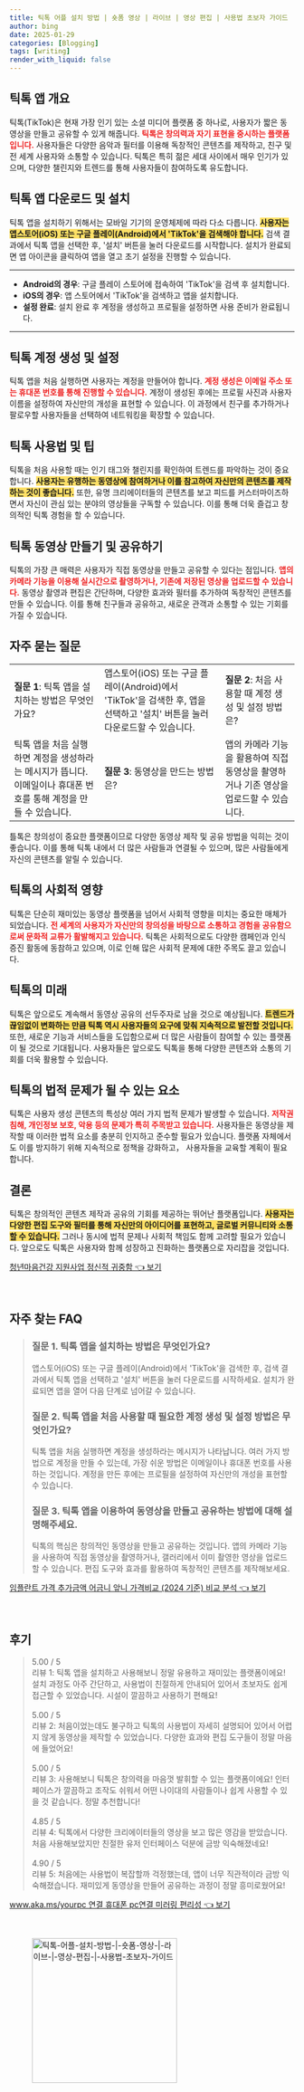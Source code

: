 ```yaml
---
title: 틱톡 어플 설치 방법 | 숏폼 영상 | 라이브 | 영상 편집 | 사용법 초보자 가이드
author: bing
date: 2025-01-29
categories: [Blogging]
tags: [writing]
render_with_liquid: false
---
```



<h2 id='틱톡 앱 개요'>틱톡 앱 개요</h2>

<p>틱톡(TikTok)은 현재 가장 인기 있는 소셜 미디어 플랫폼 중 하나로, 사용자가 짧은 동영상을 만들고 공유할 수 있게 해줍니다. <b><span style="color: #ee2323;">틱톡은 창의력과 자기 표현을 중시하는 플랫폼입니다.</span></b> 사용자들은 다양한 음악과 필터를 이용해 독창적인 콘텐츠를 제작하고, 친구 및 전 세계 사용자와 소통할 수 있습니다. 틱톡은 특히 젊은 세대 사이에서 매우 인기가 있으며, 다양한 챌린지와 트렌드를 통해 사용자들이 참여하도록 유도합니다.</p>

<h2 id='틱톡 앱 다운로드 및 설치'>틱톡 앱 다운로드 및 설치</h2>

<p>틱톡 앱을 설치하기 위해서는 모바일 기기의 운영체제에 따라 다소 다릅니다. <b><span style="background-color: #ffe066;">사용자는 앱스토어(iOS) 또는 구글 플레이(Android)에서 'TikTok'을 검색해야 합니다.</span></b> 검색 결과에서 틱톡 앱을 선택한 후, '설치' 버튼을 눌러 다운로드를 시작합니다. 설치가 완료되면 앱 아이콘을 클릭하여 앱을 열고 초기 설정을 진행할 수 있습니다.</p>

<hr />

<ul>
    <li><b>Android의 경우</b>: 구글 플레이 스토어에 접속하여 'TikTok'을 검색 후 설치합니다.</li>
    <li><b>iOS의 경우</b>: 앱 스토어에서 'TikTok'을 검색하고 앱을 설치합니다.</li>
    <li><b>설정 완료</b>: 설치 완료 후 계정을 생성하고 프로필을 설정하면 사용 준비가 완료됩니다.</li>
</ul>

<hr />

<h2 id='틱톡 계정 생성 및 설정'>틱톡 계정 생성 및 설정</h2>

<p>틱톡 앱을 처음 실행하면 사용자는 계정을 만들어야 합니다. <b><span style="color: #ee2323;">계정 생성은 이메일 주소 또는 휴대폰 번호를 통해 진행할 수 있습니다.</span></b> 계정이 생성된 후에는 프로필 사진과 사용자 이름을 설정하여 자신만의 개성을 표현할 수 있습니다. 이 과정에서 친구를 추가하거나 팔로우할 사용자들을 선택하여 네트워킹을 확장할 수 있습니다.</p>

<h2 id='틱톡 사용법 및 팁'>틱톡 사용법 및 팁</h2>

<p>틱톡을 처음 사용할 때는 인기 태그와 챌린지를 확인하여 트렌드를 파악하는 것이 중요합니다. <b><span style="background-color: #ffe066;">사용자는 유행하는 동영상에 참여하거나 이를 참고하여 자신만의 콘텐츠를 제작하는 것이 좋습니다.</span></b> 또한, 유명 크리에이터들의 콘텐츠를 보고 피드를 커스터마이즈하면서 자신이 관심 있는 분야의 영상들을 구독할 수 있습니다. 이를 통해 더욱 즐겁고 창의적인 틱톡 경험을 할 수 있습니다.</p>

<h2 id='틱톡 동영상 만들기 및 공유하기'>틱톡 동영상 만들기 및 공유하기</h2>

<p>틱톡의 가장 큰 매력은 사용자가 직접 동영상을 만들고 공유할 수 있다는 점입니다. <b><span style="color: #ee2323;">앱의 카메라 기능을 이용해 실시간으로 촬영하거나, 기존에 저장된 영상을 업로드할 수 있습니다.</span></b> 동영상 촬영과 편집은 간단하며, 다양한 효과와 필터를 추가하여 독창적인 콘텐츠를 만들 수 있습니다. 이를 통해 친구들과 공유하고, 새로운 관객과 소통할 수 있는 기회를 가질 수 있습니다.</p>

<h2 id='자주 묻는 질문'>자주 묻는 질문</h2>

<table>
    <tr>
        <td><b>질문 1</b>: 틱톡 앱을 설치하는 방법은 무엇인가요?</td>
        <td>앱스토어(iOS) 또는 구글 플레이(Android)에서 'TikTok'을 검색한 후, 앱을 선택하고 '설치' 버튼을 눌러 다운로드할 수 있습니다.</td>
        <td><b>질문 2</b>: 처음 사용할 때 계정 생성 및 설정 방법은?</td>
    </tr>
    <tr>
        <td>틱톡 앱을 처음 실행하면 계정을 생성하라는 메시지가 뜹니다. 이메일이나 휴대폰 번호를 통해 계정을 만들 수 있습니다.</td>
        <td><b>질문 3</b>: 동영상을 만드는 방법은?</td>
        <td>앱의 카메라 기능을 활용하여 직접 동영상을 촬영하거나 기존 영상을 업로드할 수 있습니다.</td>
    </tr>
</table>

<p>틀톡은 창의성이 중요한 플랫폼이므로 다양한 동영상 제작 및 공유 방법을 익히는 것이 좋습니다. 이를 통해 틱톡 내에서 더 많은 사람들과 연결될 수 있으며, 많은 사람들에게 자신의 콘텐츠를 알릴 수 있습니다.</p>

<h2 id='틱톡의 사회적 영향'>틱톡의 사회적 영향</h2>

<p>틱톡은 단순히 재미있는 동영상 플랫폼을 넘어서 사회적 영향을 미치는 중요한 매체가 되었습니다. <b><span style="color: #ee2323;">전 세계의 사용자가 자신만의 창의성을 바탕으로 소통하고 경험을 공유함으로써 문화적 교류가 활발해지고 있습니다.</span></b> 틱톡은 사회적으로도 다양한 캠페인과 인식 증진 활동에 동참하고 있으며, 이로 인해 많은 사회적 문제에 대한 주목도 끌고 있습니다.</p>

<h2 id='틱톡의 미래'>틱톡의 미래</h2>

<p>틱톡은 앞으로도 계속해서 동영상 공유의 선두주자로 남을 것으로 예상됩니다. <b><span style="background-color: #ffe066;">트렌드가 끊임없이 변화하는 만큼 틱톡 역시 사용자들의 요구에 맞춰 지속적으로 발전할 것입니다.</span></b> 또한, 새로운 기능과 서비스들을 도입함으로써 더 많은 사람들이 참여할 수 있는 플랫폼이 될 것으로 기대됩니다. 사용자들은 앞으로도 틱톡을 통해 다양한 콘텐츠와 소통의 기회를 더욱 활용할 수 있습니다.</p>

<h2 id='틱톡의 법적 문제가 될 수 있는 요소'>틱톡의 법적 문제가 될 수 있는 요소</h2>

<p>틱톡은 사용자 생성 콘텐츠의 특성상 여러 가지 법적 문제가 발생할 수 있습니다. <b><span style="color: #ee2323;">저작권 침해, 개인정보 보호, 악용 등의 문제가 특히 주목받고 있습니다.</span></b> 사용자들은 동영상을 제작할 때 이러한 법적 요소를 충분히 인지하고 준수할 필요가 있습니다. 플랫폼 자체에서도 이를 방지하기 위해 지속적으로 정책을 강화하고， 사용자들을 교육할 계획이 필요합니다.</p>

<h2 id='결론'>결론</h2>

<p>틱톡은 창의적인 콘텐츠 제작과 공유의 기회를 제공하는 뛰어난 플랫폼입니다. <b><span style="background-color: #ffe066;">사용자는 다양한 편집 도구와 필터를 통해 자신만의 아이디어를 표현하고, 글로벌 커뮤니티와 소통할 수 있습니다.</span></b> 그러나 동시에 법적 문제나 사회적 책임도 함께 고려할 필요가 있습니다. 앞으로도 틱톡은 사용자와 함께 성장하고 진화하는 플랫폼으로 자리잡을 것입니다.</p>


<p><a class="click-button" title="청년마음건강 지원사업 정신적 귀중함" href="https://24nara.github.io/posts/%EC%B2%AD%EB%85%84%EB%A7%88%EC%9D%8C%EA%B1%B4%EA%B0%95-%EC%A7%80%EC%9B%90%EC%82%AC%EC%97%85-%EC%A0%95%EC%8B%A0%EC%A0%81-%EA%B7%80%EC%A4%91%ED%95%A8/" rel="dofollow">청년마음건강 지원사업 정신적 귀중함 👈 보기</a></p><br>
<h2 id='자주_찾는_FAQ'>자주 찾는 FAQ</h2>
<div itemscope="" itemtype="https://schema.org/FAQPage"> 
<blockquote> 
<div itemscope="" itemprop="mainEntity" itemtype="https://schema.org/Question"> 
<h3 itemprop="name">질문 1. 틱톡 앱을 설치하는 방법은 무엇인가요?</h3> 
<div itemscope="" itemprop="acceptedAnswer" itemtype="https://schema.org/Answer"> 
<span itemprop="text"> 
<p>앱스토어(iOS) 또는 구글 플레이(Android)에서 'TikTok'을 검색한 후, 검색 결과에서 틱톡 앱을 선택하고 '설치' 버튼을 눌러 다운로드를 시작하세요. 설치가 완료되면 앱을 열어 다음 단계로 넘어갈 수 있습니다.</p> 
</span> 
</div> 
</div> 

<div itemscope="" itemprop="mainEntity" itemtype="https://schema.org/Question"> 
<h3 itemprop="name">질문 2. 틱톡 앱을 처음 사용할 때 필요한 계정 생성 및 설정 방법은 무엇인가요?</h3> 
<div itemscope="" itemprop="acceptedAnswer" itemtype="https://schema.org/Answer"> 
<span itemprop="text"> 
<p>틱톡 앱을 처음 실행하면 계정을 생성하라는 메시지가 나타납니다. 여러 가지 방법으로 계정을 만들 수 있는데, 가장 쉬운 방법은 이메일이나 휴대폰 번호를 사용하는 것입니다. 계정을 만든 후에는 프로필을 설정하여 자신만의 개성을 표현할 수 있습니다.</p> 
</span> 
</div> 
</div> 

<div itemscope="" itemprop="mainEntity" itemtype="https://schema.org/Question"> 
<h3 itemprop="name">질문 3. 틱톡 앱을 이용하여 동영상을 만들고 공유하는 방법에 대해 설명해주세요.</h3> 
<div itemscope="" itemprop="acceptedAnswer" itemtype="https://schema.org/Answer"> 
<span itemprop="text"> 
<p>틱톡의 핵심은 창의적인 동영상을 만들고 공유하는 것입니다. 앱의 카메라 기능을 사용하여 직접 동영상을 촬영하거나, 갤러리에서 이미 촬영한 영상을 업로드할 수 있습니다. 편집 도구와 효과를 활용하여 독창적인 콘텐츠를 제작해보세요.</p> 
</span> 
</div> 
</div> 

</blockquote> 
</div>
<p><a class="click-button" title="임플란트 가격 추가금액 어금니 앞니 가격비교 (2024 기준) 비교 분석" href="https://24nara.github.io/posts/%EC%9E%84%ED%94%8C%EB%9E%80%ED%8A%B8-%EA%B0%80%EA%B2%A9-%EC%B6%94%EA%B0%80%EA%B8%88%EC%95%A1-%EC%96%B4%EA%B8%88%EB%8B%88-%EC%95%9E%EB%8B%88-%EA%B0%80%EA%B2%A9%EB%B9%84%EA%B5%90-(2024-%EA%B8%B0%EC%A4%80)-%EB%B9%84%EA%B5%90-%EB%B6%84%EC%84%9D/" rel="dofollow">임플란트 가격 추가금액 어금니 앞니 가격비교 (2024 기준) 비교 분석 👈 보기</a></p><br>
<h2 id='후기'>후기</h2>
<div itemscope itemtype="https://schema.org/Product">
  <blockquote>
  <div itemprop="review" itemscope itemtype="https://schema.org/Review">
      <div itemprop="reviewRating" itemscope itemtype="https://schema.org/Rating"> <span itemprop="ratingValue">5.00</span> / <span itemprop="bestRating">5</span> </div>
      <span itemprop="reviewBody">리뷰 1: 틱톡 앱을 설치하고 사용해보니 정말 유용하고 재미있는 플랫폼이에요! 설치 과정도 아주 간단하고, 사용법이 친절하게 안내되어 있어서 초보자도 쉽게 접근할 수 있었습니다. 시설이 깔끔하고 사용하기 편해요!</span>
  </div>
  <br>
  <div itemprop="review" itemscope itemtype="https://schema.org/Review">
      <div itemprop="reviewRating" itemscope itemtype="https://schema.org/Rating"> <span itemprop="ratingValue">5.00</span> / <span itemprop="bestRating">5</span> </div>
      <span itemprop="reviewBody">리뷰 2: 처음이었는데도 불구하고 틱톡의 사용법이 자세히 설명되어 있어서 어렵지 않게 동영상을 제작할 수 있었습니다. 다양한 효과와 편집 도구들이 정말 마음에 들었어요!</span>
  </div>
  <br>
  <div itemprop="review" itemscope itemtype="https://schema.org/Review">
      <div itemprop="reviewRating" itemscope itemtype="https://schema.org/Rating"> <span itemprop="ratingValue">5.00</span> / <span itemprop="bestRating">5</span> </div>
      <span itemprop="reviewBody">리뷰 3: 사용해보니 틱톡은 창의력을 마음껏 발휘할 수 있는 플랫폼이에요! 인터페이스가 깔끔하고 조작도 쉬워서 어떤 나이대의 사람들이나 쉽게 사용할 수 있을 것 같습니다. 정말 추천합니다!</span>
  </div>
  <br>
  <div itemprop="review" itemscope itemtype="https://schema.org/Review">
      <div itemprop="reviewRating" itemscope itemtype="https://schema.org/Rating"> <span itemprop="ratingValue">4.85</span> / <span itemprop="bestRating">5</span> </div>
      <span itemprop="reviewBody">리뷰 4: 틱톡에서 다양한 크리에이터들의 영상을 보고 많은 영감을 받았습니다. 처음 사용해보았지만 친절한 유저 인터페이스 덕분에 금방 익숙해졌네요!</span>
  </div>
  <br>
  <div itemprop="review" itemscope itemtype="https://schema.org/Review">
      <div itemprop="reviewRating" itemscope itemtype="https://schema.org/Rating"> <span itemprop="ratingValue">4.90</span> / <span itemprop="bestRating">5</span> </div>
      <span itemprop="reviewBody">리뷰 5: 처음에는 사용법이 복잡할까 걱정했는데, 앱이 너무 직관적이라 금방 익숙해졌습니다. 재미있게 동영상을 만들어 공유하는 과정이 정말 흥미로웠어요!</span>
  </div>
  </blockquote>
</div>
<p><a class="click-button" title="www.aka.ms/yourpc 연결 휴대폰 pc연결 미러링 편리성" href="https://24nara.github.io/posts/www.aka.msyourpc-%EC%97%B0%EA%B2%B0-%ED%9C%B4%EB%8C%80%ED%8F%B0-pc%EC%97%B0%EA%B2%B0-%EB%AF%B8%EB%9F%AC%EB%A7%81-%ED%8E%B8%EB%A6%AC%EC%84%B1/" rel="dofollow">www.aka.ms/yourpc 연결 휴대폰 pc연결 미러링 편리성 👈 보기</a></p><br>
<figure class="image"><img src="https://24nara.github.io/assets/img/thumbnail/틱톡-어플-설치-방법-|-숏폼-영상-|-라이브-|-영상-편집-|-사용법-초보자-가이드.webp" alt="틱톡-어플-설치-방법-|-숏폼-영상-|-라이브-|-영상-편집-|-사용법-초보자-가이드" width="256" height="256"></figure>